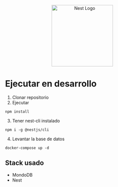 <p align="center">
  <a href="http://nestjs.com/" target="blank"><img src="https://nestjs.com/img/logo-small.svg" width="200" alt="Nest Logo" /></a>
</p>

# Ejecutar en desarrollo

1. Clonar repositorio
2. Ejecutar
```
npm install
```
3. Tener nest-cli instalado
```
npm i -g @nestjs/cli
```
4. Levantar la base de datos
```
docker-compose up -d
```

## Stack usado
* MondoDB
* Nest